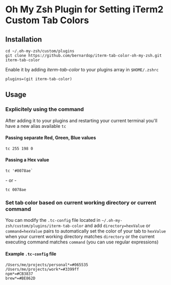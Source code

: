 # Oh My Zsh Plugin for Setting iTerm2 Custom Tab Colors

## Installation

```
cd ~/.oh-my-zsh/custom/plugins
git clone https://github.com/bernardop/iterm-tab-color-oh-my-zsh.git iterm-tab-color
```

Enable it by adding _iterm-tab-color_ to your plugins array in `$HOME/.zshrc`

```
plugins=(git iterm-tab-color)
```

## Usage

### Explicitely using the command

After adding it to your plugins and restarting your current terminal you'll have a new alias available `tc`

#### Passing separate Red, Green, Blue values

```
tc 255 198 0
```

#### Passing a Hex value

```
tc '#0078ae`
```

\- or -

```
tc 0078ae
```

### Set tab color based on current working directory or current command

You can modify the `.tc-config` file located in `~/.oh-my-zsh/custom/plugins/iterm-tab-color` and add `directory=hexValue` or `command=hexValue` pairs to automatically set the color of your tab to `hexValue` when your current working directory matches `directory` or the current executing command matches `command` (you can use regular expressions)

#### Example `.tc-config` file

```
/Users/me/projects/personal*=#065535
/Users/me/projects/work*=#3399ff
npm*=#CB3837
brew*=#BE862D
```
